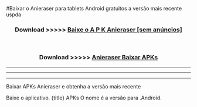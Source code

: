 #Baixar o Anieraser   para tablets Android gratuitos a versão mais recente uspda


<div align="center">
<h3>Download >>>>> <a href="https://pt-web.web.app/?pt= Anieraser ">Baixe o A P K Anieraser  [sem anúncios]</a></h3><br>

<h3>Download >>>>> <a href="https://pt-web.web.app/?pt= Anieraser ">Anieraser  Baixar APKs</a></h3>
</div>

----------------------------------------------------------

----------------------------------------------------------

----------------------------------------------------------

Baixar APKs Anieraser  e obtenha a versão mais recente

Baixe o aplicativo. {title} APKs O nome é a versão para .Android.


